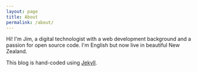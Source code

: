 ```yaml
---
layout: page
title: About
permalink: /about/
---
```


Hi! I'm Jim, a digital technologist with a web development background and a passion for open source code. I'm English but now live in beautiful New Zealand.

This blog is hand-coded using [Jekyll](http://jekyllrb.com/).
